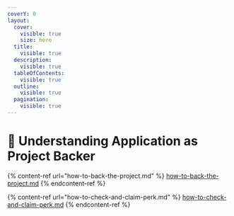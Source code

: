 ```yaml
---
coverY: 0
layout:
  cover:
    visible: true
    size: hero
  title:
    visible: true
  description:
    visible: true
  tableOfContents:
    visible: true
  outline:
    visible: true
  pagination:
    visible: true
---
```


# 📎 Understanding Application as Project Backer

{% content-ref url="how-to-back-the-project.md" %}
[how-to-back-the-project.md](how-to-back-the-project.md)
{% endcontent-ref %}

{% content-ref url="how-to-check-and-claim-perk.md" %}
[how-to-check-and-claim-perk.md](how-to-check-and-claim-perk.md)
{% endcontent-ref %}
